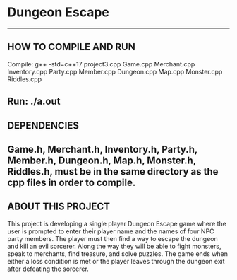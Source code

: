 # Dungeon Escape

------------------------
**HOW TO COMPILE AND RUN**
------------------------
Compile: g++ -std=c++17 project3.cpp Game.cpp Merchant.cpp Inventory.cpp Party.cpp Member.cpp Dungeon.cpp Map.cpp Monster.cpp Riddles.cpp

Run: ./a.out
------------------------
**DEPENDENCIES**
------------------------
Game.h, Merchant.h, Inventory.h, Party.h, Member.h, Dungeon.h, Map.h, Monster.h, Riddles.h, must be in the same directory as the cpp 
files in order to compile.
------------------------
**ABOUT THIS PROJECT**
------------------------
This project is developing a single player Dungeon Escape game where the user is prompted to enter their player name
and the names of four NPC party members. The player must then find a way to escape the dungeon and kill an
evil sorcerer. Along the way they will be able to fight monsters, speak to merchants, find treasure, and solve puzzles.
The game ends when either a loss condition is met or the player leaves through the dungeon exit after defeating the sorcerer.